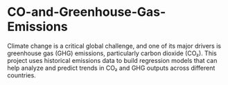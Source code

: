 # CO-and-Greenhouse-Gas-Emissions
Climate change is a critical global challenge, and one of its major drivers is greenhouse gas (GHG) emissions, particularly carbon dioxide (CO₂). This project uses historical emissions data to build regression models that can help analyze and predict trends in CO₂ and GHG outputs across different countries.
